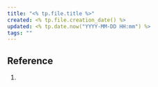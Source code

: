 ```yaml
---
title: "<% tp.file.title %>"
created: <% tp.file.creation_date() %>
updated: <% tp.date.now("YYYY-MM-DD HH:mm") %>
tags: ""
---
```


## Reference

1.